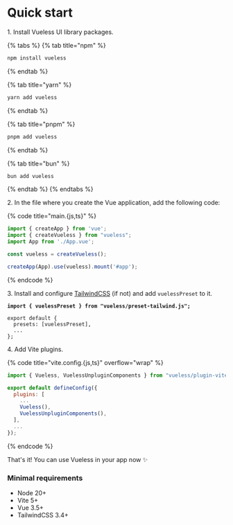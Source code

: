 # Quick start

1\. Install Vueless UI library packages.

{% tabs %}
{% tab title="npm" %}
```bash
npm install vueless
```
{% endtab %}

{% tab title="yarn" %}
```bash
yarn add vueless
```
{% endtab %}

{% tab title="pnpm" %}
```bash
pnpm add vueless
```
{% endtab %}

{% tab title="bun" %}
```bash
bun add vueless
```
{% endtab %}
{% endtabs %}

2\. In the file where you create the Vue application, add the following code:&#x20;

{% code title="main.{js,ts}" %}
```javascript
import { createApp } from 'vue';
import { createVueless } from "vueless";
import App from './App.vue';

const vueless = createVueless();

createApp(App).use(vueless).mount('#app');
```
{% endcode %}

3\. Install and configure [TailwindCSS](https://tailwindcss.com/docs/guides/vite#vue) (if not) and add `vuelessPreset` to it.

<pre class="language-javascript" data-title="tailwind.config.{js,ts}"><code class="lang-javascript"><strong>import { vuelessPreset } from "vueless/preset-tailwind.js";
</strong>
export default {
  presets: [vuelessPreset],
  ...
};
</code></pre>

4\. Add Vite plugins.

{% code title="vite.config.{js,ts}" overflow="wrap" %}
```javascript
import { Vueless, VuelessUnpluginComponents } from "vueless/plugin-vite";

export default defineConfig({
  plugins: [
    ...
    Vueless(),
    VuelessUnpluginComponents(),
  ],
  ...
});
```
{% endcode %}

That's it! You can use Vueless in your app now ✨

### Minimal requirements

* Node 20+
* Vite 5+
* Vue 3.5+
* TailwindCSS 3.4+

